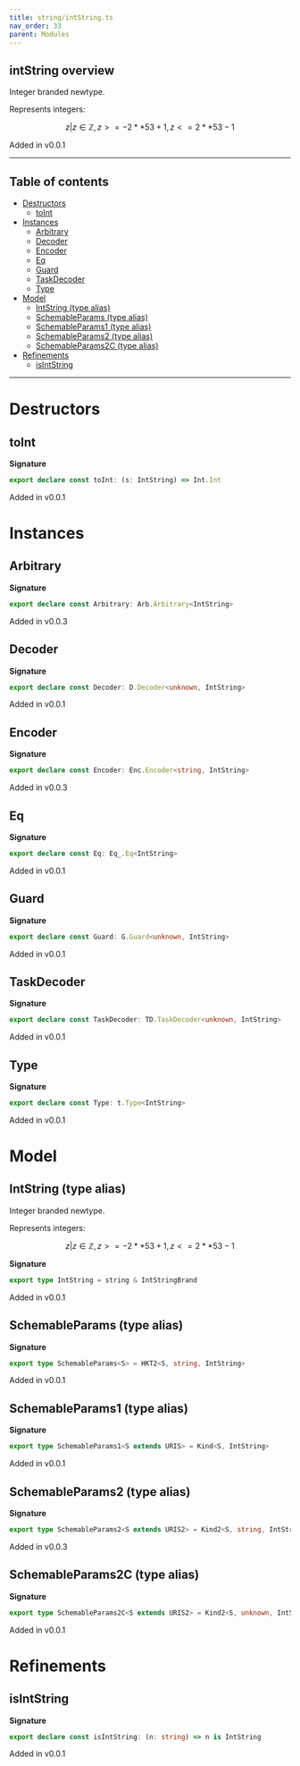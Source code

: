 ```yaml
---
title: string/intString.ts
nav_order: 33
parent: Modules
---
```


## intString overview

Integer branded newtype.

Represents integers:

```math
 { z | z ∈ ℤ, z >= -2 ** 53 + 1, z <= 2 ** 53 - 1 }
```

Added in v0.0.1

---

<h2 class="text-delta">Table of contents</h2>

- [Destructors](#destructors)
  - [toInt](#toint)
- [Instances](#instances)
  - [Arbitrary](#arbitrary)
  - [Decoder](#decoder)
  - [Encoder](#encoder)
  - [Eq](#eq)
  - [Guard](#guard)
  - [TaskDecoder](#taskdecoder)
  - [Type](#type)
- [Model](#model)
  - [IntString (type alias)](#intstring-type-alias)
  - [SchemableParams (type alias)](#schemableparams-type-alias)
  - [SchemableParams1 (type alias)](#schemableparams1-type-alias)
  - [SchemableParams2 (type alias)](#schemableparams2-type-alias)
  - [SchemableParams2C (type alias)](#schemableparams2c-type-alias)
- [Refinements](#refinements)
  - [isIntString](#isintstring)

---

# Destructors

## toInt

**Signature**

```ts
export declare const toInt: (s: IntString) => Int.Int
```

Added in v0.0.1

# Instances

## Arbitrary

**Signature**

```ts
export declare const Arbitrary: Arb.Arbitrary<IntString>
```

Added in v0.0.3

## Decoder

**Signature**

```ts
export declare const Decoder: D.Decoder<unknown, IntString>
```

Added in v0.0.1

## Encoder

**Signature**

```ts
export declare const Encoder: Enc.Encoder<string, IntString>
```

Added in v0.0.3

## Eq

**Signature**

```ts
export declare const Eq: Eq_.Eq<IntString>
```

Added in v0.0.1

## Guard

**Signature**

```ts
export declare const Guard: G.Guard<unknown, IntString>
```

Added in v0.0.1

## TaskDecoder

**Signature**

```ts
export declare const TaskDecoder: TD.TaskDecoder<unknown, IntString>
```

Added in v0.0.1

## Type

**Signature**

```ts
export declare const Type: t.Type<IntString>
```

Added in v0.0.1

# Model

## IntString (type alias)

Integer branded newtype.

Represents integers:

```math
 { z | z ∈ ℤ, z >= -2 ** 53 + 1, z <= 2 ** 53 - 1 }
```

**Signature**

```ts
export type IntString = string & IntStringBrand
```

Added in v0.0.1

## SchemableParams (type alias)

**Signature**

```ts
export type SchemableParams<S> = HKT2<S, string, IntString>
```

Added in v0.0.1

## SchemableParams1 (type alias)

**Signature**

```ts
export type SchemableParams1<S extends URIS> = Kind<S, IntString>
```

Added in v0.0.1

## SchemableParams2 (type alias)

**Signature**

```ts
export type SchemableParams2<S extends URIS2> = Kind2<S, string, IntString>
```

Added in v0.0.3

## SchemableParams2C (type alias)

**Signature**

```ts
export type SchemableParams2C<S extends URIS2> = Kind2<S, unknown, IntString>
```

Added in v0.0.1

# Refinements

## isIntString

**Signature**

```ts
export declare const isIntString: (n: string) => n is IntString
```

Added in v0.0.1
